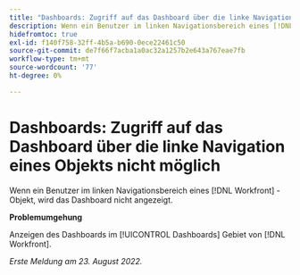 ```yaml
---
title: "Dashboards: Zugriff auf das Dashboard über die linke Navigation eines Objekts ist nicht möglich."
description: Wenn ein Benutzer im linken Navigationsbereich eines [!DNL Workfront] -Objekt, wird das Dashboard nicht angezeigt.
hidefromtoc: true
exl-id: f140f758-32ff-4b5a-b690-0ece22461c50
source-git-commit: de7f66f7acba1a0ac32a1257b2e643a767eae7fb
workflow-type: tm+mt
source-wordcount: '77'
ht-degree: 0%

---
```


# Dashboards: Zugriff auf das Dashboard über die linke Navigation eines Objekts nicht möglich

Wenn ein Benutzer im linken Navigationsbereich eines [!DNL Workfront] -Objekt, wird das Dashboard nicht angezeigt.

**Problemumgehung**

Anzeigen des Dashboards im [!UICONTROL Dashboards] Gebiet von [!DNL Workfront].

_Erste Meldung am 23. August 2022._
